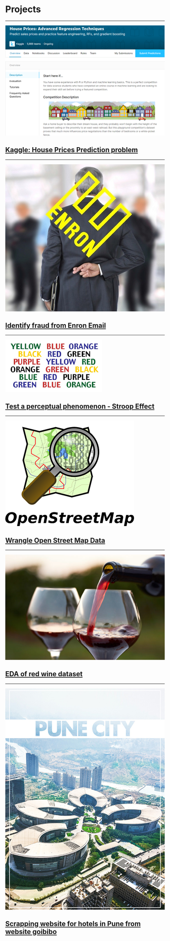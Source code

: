 # Projects
---

<img src="images/Projects/kaggle1.PNG?raw=true"/>

## [Kaggle: House Prices  Prediction problem](https://nbviewer.jupyter.org/github/jeswingeorge/Kaggle-House-Prices-Prediction/blob/master/7.EDA-prediction.ipynb)

---

<img src="images/Projects/Enron-logo.jpg?raw=true"/>

## [Identify fraud from Enron Email](https://nbviewer.jupyter.org/github/jeswingeorge/Enron-Email-Dataset/blob/master/Project_report.ipynb)


---

<img src="images/Projects/stroop/stroop.png?raw=true"/>

## [Test a perceptual phenomenon - Stroop Effect](/Projects/perceptual_phenomenon_Stroop_Effect)


---

<img src="images/Projects/osm_logo.png?raw=true"/>

## [Wrangle Open Street Map Data](/Projects/Wrangle_OpenStreetMap_Data)

---

<img src="images/Projects/red_wine_quality/red_wine.jpg?raw=true"/>

## [EDA of red wine dataset](http://rpubs.com/jeswin_george/explore_red_quality_wines)

---

<img src ="images/Projects/pune.jpg?raw=true"/>

## [Scrapping website for hotels in Pune from website goibibo](https://nbviewer.jupyter.org/github/jeswingeorge/Python-DS-notes/blob/master/Web%20scrapping/web-scrapping-AV.ipynb)
